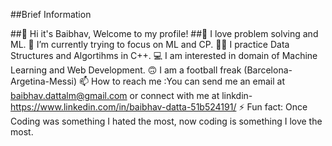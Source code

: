 ##Brief Information

##👋 Hi it's Baibhav, Welcome to my profile!
##👀 I love problem solving and ML.
🌱 I’m currently trying to focus on ML and CP.
👩‍💻 I practice Data Structures and Algortihms in C++.
💻 I am interested in domain of Machine Learning and Web Development.
🙃 I am a football freak (Barcelona-Argetina-Messi)
📫 How to reach me :You can send me an email at baibhav.dattalm@gmail.com or connect with me at linkdin- https://www.linkedin.com/in/baibhav-datta-51b524191/ 
⚡ Fun fact: Once Coding was something I hated the most, now coding is something I love the most.
